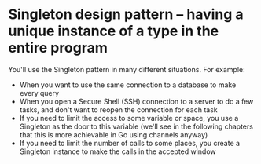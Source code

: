 # Singleton design pattern – having a unique instance of a type in the entire program

You'll use the Singleton pattern in many different situations. For example:
  - When you want to use the same connection to a database to make every query
  - When you open a Secure Shell (SSH) connection to a server to do a few tasks, and don't want to reopen the connection for each task
  - If you need to limit the access to some variable or space, you use a Singleton as the door to this variable (we'll see in the following chapters that this is more achievable in Go using channels anyway)
  - If you need to limit the number of calls to some places, you create a Singleton instance to make the calls in the accepted window
